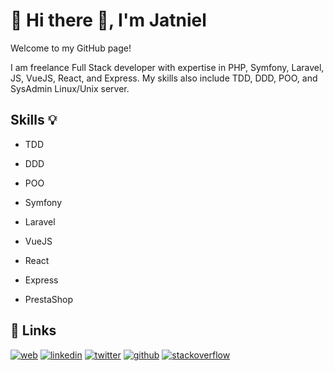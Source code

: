 # 🚀 Hi there 👋, I'm Jatniel
Welcome to my GitHub page!

I am freelance Full Stack developer with expertise in PHP, Symfony, Laravel, JS, VueJS, React, and Express. My skills also include TDD, DDD, POO, and SysAdmin Linux/Unix server.

##  Skills 💡
- TDD
- DDD
- POO
  
- Symfony
- Laravel
  
- VueJS
- React
- Express
  
- PrestaShop

 

## 🔗 Links
[![web](https://img.shields.io/badge/my_web-000?style=for-the-badge&logo=ko-fi&logoColor=white)](https://jatniel.dev/)
[![linkedin](https://img.shields.io/badge/linkedin-0A66C2?style=for-the-badge&logo=linkedin&logoColor=white)](https://fr.linkedin.com/in/jatniel)
[![twitter](https://img.shields.io/badge/twitter-1DA1F2?style=for-the-badge&logo=twitter&logoColor=white)](https://twitter.com/jatnieldev)
[![github](https://img.shields.io/badge/github-007096?style=for-the-badge&logo=github&logoColor=white)](https://www.github.com/jatniel)
[![stackoverflow](https://img.shields.io/badge/stackoverflow-0A66C2?style=for-the-badge&logo=stackoverflow&logoColor=white)](https://stackoverflow.com/users/9446515/jatniel)
